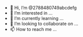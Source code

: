 - 👋 Hi, I’m @2788480749abcdefg
- 👀 I’m interested in ...
- 🌱 I’m currently learning ...
- 💞️ I’m looking to collaborate on ...
- 📫 How to reach me ...

<!---
2788480749abcdefg/2788480749abcdefg is a ✨ special ✨ repository because its `README.md` (this file) appears on your GitHub profile.
You can click the Preview link to take a look at your changes.
--->
